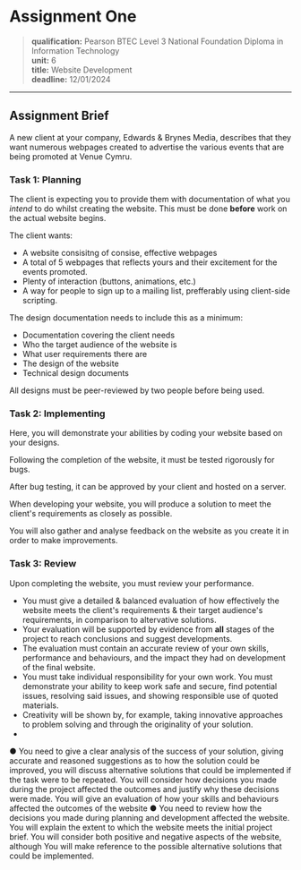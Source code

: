 # Assignment One

> **qualification:** Pearson BTEC Level 3 National Foundation Diploma in Information Technology  
**unit:** 6   
**title:** Website Development  
**deadline:** 12/01/2024

---

## Assignment Brief

A new client at your company, Edwards & Brynes Media, describes that they want
numerous webpages created to advertise the various events that are being
promoted at Venue Cymru.

### Task 1: Planning

The client is expecting you to provide them with documentation of what you
*intend* to do whilst creating the website. This must be done **before** work
on the actual website begins.

The client wants:

* A website consisitng of consise, effective webpages
* A total of 5 webpages that reflects yours and their excitement for the events
promoted.
* Plenty of interaction (buttons, animations, etc.)
* A way for people to sign up to a mailing list, prefferably using client-side
scripting.

The design documentation needs to include this as a minimum:

* Documentation covering the client needs
* Who the target audience of the website is
* What user requirements there are
* The design of the website
* Technical design documents

All designs must be peer-reviewed by two people before being used.

### Task 2: Implementing

Here, you will demonstrate your abilities by coding your website based on your
designs.

Following the completion of the website, it must be tested rigorously for bugs.

After bug testing, it can be approved by your client and hosted on a server.

When developing your website, you will produce a solution to meet the client's
requirements as closely as possible.

You will also gather and analyse feedback on the website as you create it in
order to make improvements.

### Task 3: Review

Upon completing the website, you must review your performance.

* You must give a detailed & balanced evaluation of how effectively the website
meets the client's requirements & their target audience's requirements, in
comparison to altervative solutions.
 * Your evaluation will be supported by evidence from **all** stages of the
 project to reach conclusions and suggest developments.
 * The evaluation must contain an accurate review of your own skills,
 performance and behaviours, and the impact they had on development of the final
 website.
* You must take individual responsibility for your own work. You must
demonstrate your ability to keep work safe and secure, find potential issues,
resolving said issues, and showing responsible use of quoted materials.
* Creativity will be shown by, for example, taking innovative approaches to
problem solving and through the originality of your solution.
*   


● You need to give a clear analysis of the success of your solution,
giving accurate and reasoned suggestions as to how the solution
could be improved, you will discuss alternative solutions that could
be implemented if the task were to be repeated. You will consider
how decisions you made during the project affected the outcomes
and justify why these decisions were made. You will give an
evaluation of how your skills and behaviours affected the outcomes
of the website
● You need to review how the decisions you made during planning
and development affected the website. You will explain the extent to
which the website meets the initial project brief. You will consider
both positive and negative aspects of the website, although You will
make reference to the possible alternative solutions that could be
implemented.


